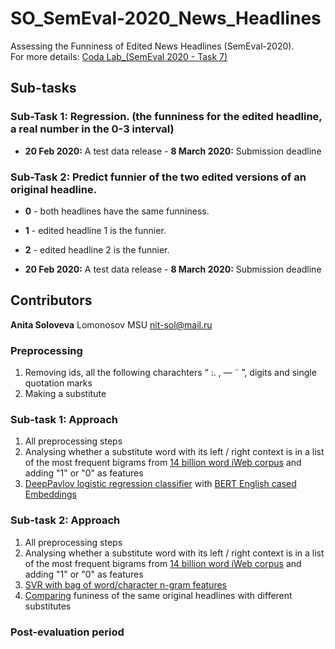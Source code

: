 # SO_SemEval-2020_News_Headlines
Assessing the Funniness of Edited News Headlines (SemEval-2020). <br/>
For more details: [Coda Lab_(SemEval 2020 - Task 7)](https://competitions.codalab.org/competitions/20970)

## Sub-tasks

### Sub-Task 1: Regression. (the funniness for the edited headline, a real number in the 0-3 interval)
- **20 Feb 2020:** A test data release - **8 March 2020:** Submission deadline <br/>
### Sub-Task 2: Predict funnier of the two edited versions of an original headline.
- **0** - both headlines have the same funniness.
- **1**  - edited headline 1 is the funnier.
- **2**  - edited headline 2 is the funnier.

- **20 Feb 2020:** A test data release - **8 March 2020:** Submission deadline <br/>

## Contributors 
**Anita Soloveva**  Lomonosov MSU nit-sol@mail.ru <br/>

### Preprocessing
1. Removing ids,  all the following charachters  “ :. , — ˜ ”, digits and single quotation marks <br/>
2. Making a substitute  <br/>

### Sub-task 1: Approach
1. All preprocessing steps <br/>
2. Analysing whether a substitute word with its left / right context is in a list of the most frequent bigrams from [14 billion word iWeb corpus](https://www.english-corpora.org/iweb/) and adding "1" or "0" as features <br/>
3. [DeepPavlov logistic regression classifier](https://github.com/aniton/SO_SemEval-2020_News_Headlines/blob/master/deeppavlov/bert.py) with [BERT English cased Embeddings](http://files.deeppavlov.ai/deeppavlov_data/bert/cased_L-12_H-768_A-12.zip)

### Sub-task 2: Approach
1. All preprocessing steps <br/>
2. Analysing whether a substitute word with its left / right context is in a list of the most frequent bigrams from [14 billion word iWeb corpus](https://www.english-corpora.org/iweb/) and adding "1" or "0" as features <br/>
3. [SVR with bag of word/character n-gram features](https://github.com/aniton/SO_SemEval-2020_News_Headlines/blob/master/SVR/svr%2B.py)  <br/>
4. [Comparing](https://github.com/aniton/SO_SemEval-2020_News_Headlines/blob/master/SVR/compare.py) funiness of the same original headlines with different substitutes

### Post-evaluation period
